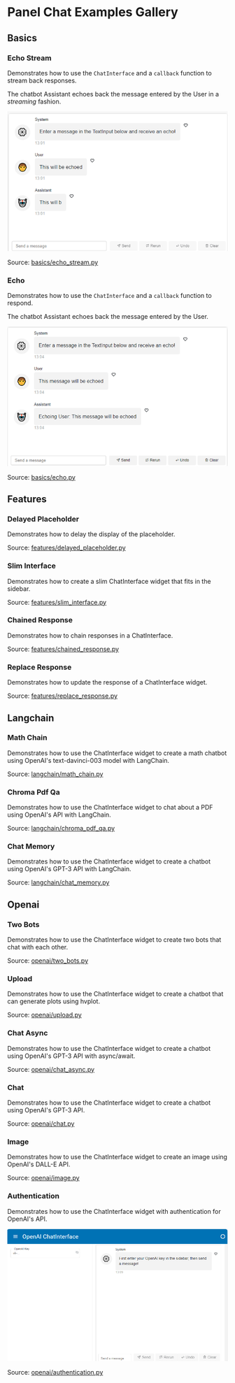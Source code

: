   
# Panel Chat Examples Gallery

## Basics

### Echo Stream

Demonstrates how to use the `ChatInterface` and a `callback` function to stream back responses.

The chatbot Assistant echoes back the message entered by the User in a *streaming* fashion.

[<img src="../assets/thumbnails/echo_stream.png" alt="Echo Stream" style="max-height: 400px; max-width: 100%;">](basics/echo_stream.py)

Source: [basics/echo_stream.py](basics/echo_stream.py)

### Echo

Demonstrates how to use the `ChatInterface` and a `callback` function to respond.

The chatbot Assistant echoes back the message entered by the User.

[<img src="../assets/thumbnails/echo.png" alt="Echo" style="max-height: 400px; max-width: 100%;">](basics/echo.py)

Source: [basics/echo.py](basics/echo.py)

## Features

### Delayed Placeholder

Demonstrates how to delay the display of the placeholder.

Source: [features/delayed_placeholder.py](features/delayed_placeholder.py)

### Slim Interface

Demonstrates how to create a slim ChatInterface widget that fits in the sidebar.

Source: [features/slim_interface.py](features/slim_interface.py)

### Chained Response

Demonstrates how to chain responses in a ChatInterface.

Source: [features/chained_response.py](features/chained_response.py)

### Replace Response

Demonstrates how to update the response of a ChatInterface widget.

Source: [features/replace_response.py](features/replace_response.py)

## Langchain

### Math Chain

Demonstrates how to use the ChatInterface widget to create
a math chatbot using OpenAI's text-davinci-003 model with LangChain.

Source: [langchain/math_chain.py](langchain/math_chain.py)

### Chroma Pdf Qa

Demonstrates how to use the ChatInterface widget to chat about a PDF using
OpenAI's API with LangChain.

Source: [langchain/chroma_pdf_qa.py](langchain/chroma_pdf_qa.py)

### Chat Memory

Demonstrates how to use the ChatInterface widget to create a chatbot using
OpenAI's GPT-3 API with LangChain.

Source: [langchain/chat_memory.py](langchain/chat_memory.py)

## Openai

### Two Bots

Demonstrates how to use the ChatInterface widget to create two bots that
chat with each other.

Source: [openai/two_bots.py](openai/two_bots.py)

### Upload

Demonstrates how to use the ChatInterface widget to create a chatbot
that can generate plots using hvplot.

Source: [openai/upload.py](openai/upload.py)

### Chat Async

Demonstrates how to use the ChatInterface widget to create a chatbot using
OpenAI's GPT-3 API with async/await.

Source: [openai/chat_async.py](openai/chat_async.py)

### Chat

Demonstrates how to use the ChatInterface widget to create a chatbot using
OpenAI's GPT-3 API.

Source: [openai/chat.py](openai/chat.py)

### Image

Demonstrates how to use the ChatInterface widget to create an image using
OpenAI's DALL-E API.

Source: [openai/image.py](openai/image.py)

### Authentication

Demonstrates how to use the ChatInterface widget with authentication for
OpenAI's API.

[<img src="../assets/thumbnails/authentication.png" alt="Authentication" style="max-height: 400px; max-width: 100%;">](openai/authentication.py)

Source: [openai/authentication.py](openai/authentication.py)
